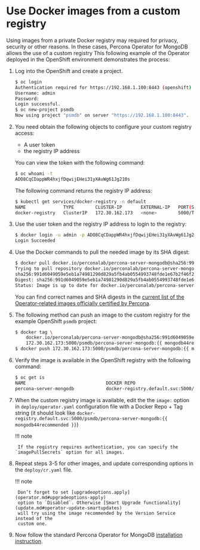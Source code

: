 # Use Docker images from a custom registry

Using images from a private Docker registry may required for privacy, security
or other reasons. In these cases, Percona Operator for MongoDB allows the use of
a custom registry This following example of the Operator deployed in the
OpenShift environment demonstrates the process:

1. Log into the OpenShift and create a project.

    ``` {.bash data-prompt="$" }
    $ oc login
    Authentication required for https://192.168.1.100:8443 (openshift)
    Username: admin
    Password:
    Login successful.
    $ oc new-project psmdb
    Now using project "psmdb" on server "https://192.168.1.100:8443".
    ```

2. You need obtain the following objects to configure your custom registry
    access:

    * A user token
    * the registry IP address

    You can view the token with the following command:

    ``` {.bash data-prompt="$" }
    $ oc whoami -t
    ADO8CqCDappWR4hxjfDqwijEHei31yXAvWg61Jg210s
    ```

    The following command returns the registry IP address:

    ``` {.bash data-prompt="$" }
    $ kubectl get services/docker-registry -n default
    NAME              TYPE        CLUSTER-IP       EXTERNAL-IP   PORT(S)    AGE
    docker-registry   ClusterIP   172.30.162.173   <none>        5000/TCP   1d
    ```

3. Use the user token and the registry IP address to login to the registry:

    ``` {.bash data-prompt="$" }
    $ docker login -u admin -p ADO8CqCDappWR4hxjfDqwijEHei31yXAvWg61Jg210s 172.30.162.173:5000
    Login Succeeded
    ```

4. Use the Docker commands to pull the needed image by its SHA digest:

    ``` {.bash data-prompt="$" }
    $ docker pull docker.io/perconalab/percona-server-mongodb@sha256:991d6049059e5eb1a74981290d829a5fb4ab0554993748fde1e67b2f46f26bf0
    Trying to pull repository docker.io/perconalab/percona-server-mongodb ...
    sha256:991d6049059e5eb1a74981290d829a5fb4ab0554993748fde1e67b2f46f26bf0: Pulling from docker.io/perconalab/percona-server-mongodb
    Digest: sha256:991d6049059e5eb1a74981290d829a5fb4ab0554993748fde1e67b2f46f26bf0
    Status: Image is up to date for docker.io/perconalab/percona-server-mongodb@sha256:991d6049059e5eb1a74981290d829a5fb4ab0554993748fde1e67b2f46f26bf0
    ```

    You can find correct names and SHA digests in the
    [current list of the Operator-related images officially certified by Percona](images.md#custom-registry-images).

5. The following method can push an image to the custom registry for the example
    OpenShift `psmdb` project:

    ``` {.bash data-prompt="$" }
    $ docker tag \
        docker.io/perconalab/percona-server-mongodb@sha256:991d6049059e5eb1a74981290d829a5fb4ab0554993748fde1e67b2f46f26bf0 \
        172.30.162.173:5000/psmdb/percona-server-mongodb:{{ mongodb44recommended }}
    $ docker push 172.30.162.173:5000/psmdb/percona-server-mongodb:{{ mongodb44recommended }}
    ```

6. Verify the image is available in the OpenShift registry with the following command:

    ``` {.bash data-prompt="$" }
    $ oc get is
    NAME                              DOCKER REPO                                                             TAGS             UPDATED
    percona-server-mongodb            docker-registry.default.svc:5000/psmdb/percona-server-mongodb  {{ mongodb44recommended }}  2 hours ago
    ```

7. When the custom registry image is available, edit the the `image:` option in
    `deploy/operator.yaml` configuration file with a Docker Repo + Tag string
    (it should look like `docker-registry.default.svc:5000/psmdb/percona-server-mongodb:{{ mongodb44recommended }}`)

    !!! note

        If the registry requires authentication, you can specify the `imagePullSecrets` option for all images.

8. Repeat steps 3-5 for other images, and update corresponding options in the
    `deploy/cr.yaml` file.

    !!! note

        Don’t forget to set [upgradeoptions.apply](operator.md#upgradeoptions-apply)
        option to `Disabled`. Otherwise [Smart Upgrade functionality](update.md#operator-update-smartupdates)
        will try using the image recommended by the Version Service instead of the
        custom one.

9. Now follow the standard Percona Operator for MongoDB [installation instruction](./index.md/#advanced-installation-guides).

